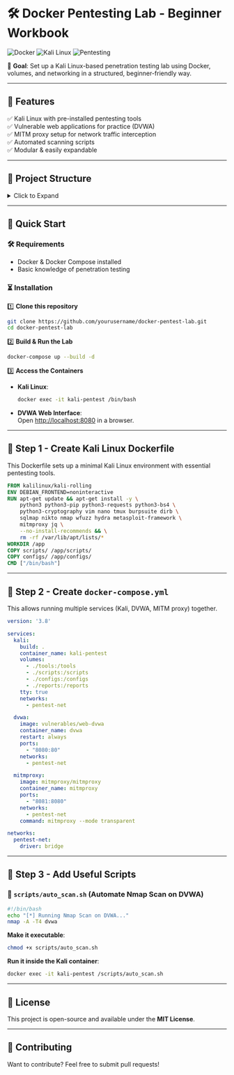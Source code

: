 # 🛠️ Docker Pentesting Lab - Beginner Workbook  

![Docker](https://img.shields.io/badge/Docker-✅-blue)
![Kali Linux](https://img.shields.io/badge/Kali_Linux-✅-blue)
![Pentesting](https://img.shields.io/badge/Pentesting-Lab-green)

🚀 **Goal**: Set up a Kali Linux-based penetration testing lab using Docker, volumes, and networking in a structured, beginner-friendly way.

---

## 📌 Features  
✅ Kali Linux with pre-installed pentesting tools  
✅ Vulnerable web applications for practice (DVWA)  
✅ MITM proxy setup for network traffic interception  
✅ Automated scanning scripts  
✅ Modular & easily expandable  

---

## 📂 Project Structure  

<details>
<summary>Click to Expand</summary>

```plaintext
pentest-lab/
│── docker-compose.yml           # Define services
│── Dockerfile                   # Kali Linux setup with tools
│── tools/                       
│   ├── wordlists/               # Placeholder for wordlists (SecLists, RockYou, etc.)
│   ├── exploits/                # Store custom exploits or downloaded ones
│   ├── reports/                 # Keep scan logs and test reports
│── scripts/                     
│   ├── auto_scan.sh             # Automate Nmap scanning
│   ├── proxy_setup.sh           # Automate BurpSuite proxy setup
│── configs/                     
│   ├── burpsuite.conf           # Custom BurpSuite config (optional)
│   ├── mitmproxy.conf           # Custom MITMProxy config (optional)
│── targets/                     
│   ├── vulnerable-web/          # Docker-based test targets (e.g., DVWA, Metasploitable)
│── README.md                    # Instructions & Documentation
```

</details>

---

## 🚀 Quick Start  

### 🛠️ Requirements  

- Docker & Docker Compose installed  
- Basic knowledge of penetration testing  

### ⏳ Installation  

1️⃣ **Clone this repository**  
```bash
git clone https://github.com/yourusername/docker-pentest-lab.git
cd docker-pentest-lab
```

2️⃣ **Build & Run the Lab**  
```bash
docker-compose up --build -d
```

3️⃣ **Access the Containers**  

- **Kali Linux**:  
  ```bash
  docker exec -it kali-pentest /bin/bash
  ```
- **DVWA Web Interface**:  
  Open [http://localhost:8080](http://localhost:8080) in a browser.

---

## 🔹 Step 1 - Create Kali Linux Dockerfile  

This Dockerfile sets up a minimal Kali Linux environment with essential pentesting tools.

```Dockerfile
FROM kalilinux/kali-rolling
ENV DEBIAN_FRONTEND=noninteractive
RUN apt-get update && apt-get install -y \
    python3 python3-pip python3-requests python3-bs4 \
    python3-cryptography vim nano tmux burpsuite dirb \
    sqlmap nikto nmap wfuzz hydra metasploit-framework \
    mitmproxy jq \
    --no-install-recommends && \
    rm -rf /var/lib/apt/lists/*
WORKDIR /app
COPY scripts/ /app/scripts/
COPY configs/ /app/configs/
CMD ["/bin/bash"]
```

---

## 🔹 Step 2 - Create `docker-compose.yml`  

This allows running multiple services (Kali, DVWA, MITM proxy) together.

```yaml
version: '3.8'

services:
  kali:
    build: .
    container_name: kali-pentest
    volumes:
      - ./tools:/tools
      - ./scripts:/scripts
      - ./configs:/configs
      - ./reports:/reports
    tty: true
    networks:
      - pentest-net

  dvwa:
    image: vulnerables/web-dvwa
    container_name: dvwa
    restart: always
    ports:
      - "8080:80"
    networks:
      - pentest-net

  mitmproxy:
    image: mitmproxy/mitmproxy
    container_name: mitmproxy
    ports:
      - "8081:8080"
    networks:
      - pentest-net
    command: mitmproxy --mode transparent

networks:
  pentest-net:
    driver: bridge
```

---

## 🔹 Step 3 - Add Useful Scripts  

### 📌 `scripts/auto_scan.sh` (Automate Nmap Scan on DVWA)  

```bash
#!/bin/bash
echo "[*] Running Nmap Scan on DVWA..."
nmap -A -T4 dvwa
```

**Make it executable**:  
```bash
chmod +x scripts/auto_scan.sh
```

**Run it inside the Kali container**:  
```bash
docker exec -it kali-pentest /scripts/auto_scan.sh
```

---

## 📜 License  

This project is open-source and available under the **MIT License**.

---

## 💬 Contributing  

Want to contribute? Feel free to submit pull requests!  
